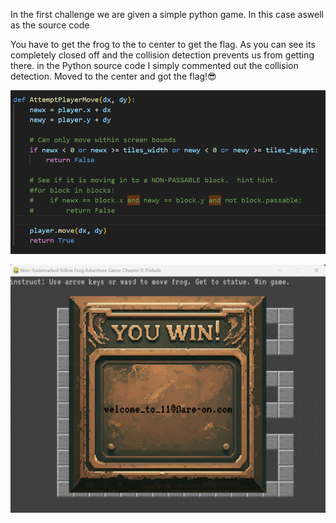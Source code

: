In the first challenge we are given a simple python game.  In this case aswell as the source code



You have to get the frog to the to center to get the flag. As you can see its completely closed off and the collision detection prevents us from getting there. 
in the Python source code I simply commented out the collision detection. Moved to the center and got the flag!😎

![Alt text for the image](flare2.png)

![Alt text for the image](flare3.png)
